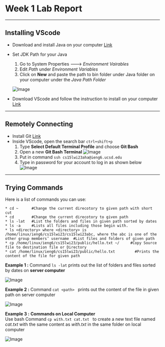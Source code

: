 # Week 1 Lab Report
---
## Installing VScode 
* Download and install Java on your computer [Link](https://download.oracle.com/java/17/latest/jdk-17_windows-x64_bin.exe)
* Set JDK Path for your Java
     1) Go to System Properties ---> *Environment Vairables*
     2) Edit *Path* under *Environment Variables* 
     3) Click on **New** and paste the path to bin folder under Java folder on your computer under the *Java Path Folder*
     
    ![Image]( https://i.imgur.com/A1QMjEL.jpg)
    
* Download VScode and follow the instruction to install on your computer [Link](https://code.visualstudio.com)
---
## Remotely Connecting
* Install Git  [Link](https://gitforwindows.org/)
* Inside VScode, open the search bar `ctrl+shift+p`
     1) Type **Select Default Terminal Profile** and choose **Git Bash**
     2) Open a new **Git Bash Terminal**
     ![Image](https://i.imgur.com/ykedbfE.jpg) 
     3) Put in command ```ssh cs15lwi23aha@ieng6.ucsd.edu```
     4) Type in password for your account to log in as shown below
     ![Image]( https://i.imgur.com/ktP3PGZ.jpg) 
---
## Trying Commands
Here is a list of commands you can use: 
```
* cd ~      #Change the current direcotory to given path with short cut  
* cd        #Change the current direcotory to given path  
* ls -lat   #List the folders and files in given path sorted by dates
* ls -a     #Lists all files including those begin with.
* ls <directory> where <directory> is /home/linux/ieng6/cs15lwi23/cs15lwi23abc, where the abc is one of the other group members’ username  #List files and folders of given path 
* cp /home/linux/ieng6/cs15lwi23/public/hello.txt ~/     #Copy Source file to destination file or Directory
* cat /home/linux/ieng6/cs15lwi23/public/hello.txt         #Prints the content of the file for given path 
```  

  
 **Example 1 :** Command `ls -lat` prints out the list of folders and files sorted by dates on **server computer**  
 

        
![Image](https://i.imgur.com/B92zjul.jpg)  


 **Example 2 :** Command `cat <path> ` prints out the content of the file in given path on server computer  
 
 

![Image](https://i.imgur.com/MsZ0c8J.jpg)  


**Example 3 :** **Commands on Local Computer**  
Use bash Command `cp with.txt cat.txt ` to create a new text file named *cat.txt* with the same content as *with.txt* in the same folder on local computer  

![Image](https://i.imgur.com/6u0LQAP.jpg)  




